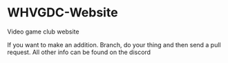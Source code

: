 # WHVGDC-Website
Video game club website

If you want to make an addition. Branch, do your thing and then send a pull request. All other info can be found on the discord
